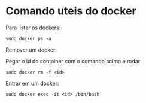 # Comando uteis do docker

Para listar os dockers:

```
sudo docker ps -a
```

Remover um docker:

Pegar o id do container com o comando acima e rodar

```
sudo docker rm -f <id>
```

Entrar em um docker:

```
sudo docker exec -it <id> /bin/bash
```